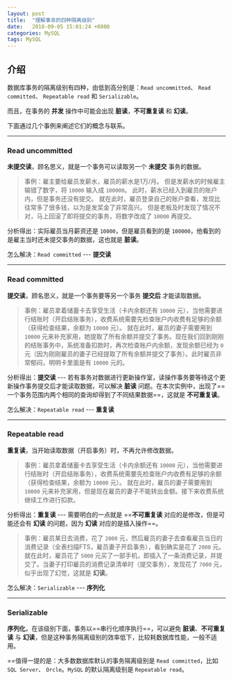 ```yaml
---
layout: post
title:  "理解事务的四种隔离级别"
date:   2018-09-05 15:01:24 +0800
categories: MySQL
tags: MySQL
---
```


## 介绍

数据库事务的隔离级别有四种，由低到高分别是：`Read uncommitted`、 `Read committed`、 `Repeatable read` 和 `Serializable`。

而且，在事务的 **并发** 操作中可能会出现 **脏读**，**不可重复读** 和 **幻读**。

下面通过几个事例来阐述它们的概念与联系。

---

### Read uncommitted

**未提交读**，顾名思义，就是一个事务可以读取另一个 **未提交** 事务的数据。

> 事例：雇主要给雇员发薪水，雇员的薪水是1万/月。
但是发薪水的时候雇主输错了数字，将 `10000` 输入成 `100000`。
此时，薪水已经入到雇员的账户内，但是事务还没有提交。
就在此时，雇员登录自己的账户查看，发现比往常多了很多钱，以为是发奖金了非常高兴。
但是老板及时发现了情况不对，马上回滚了即将提交的事务，将数字改成了 `10000` 再提交。

分析得出：实际雇员当月薪资还是 `10000`，但是雇员看到的是 `100000`，他看到的是雇主当时还未提交事务的数据，这也就是 **脏读**。

怎么解决：`Read committed` --- **提交读**

---

### Read committed

**提交读**，顾名思义，就是一个事务要等另一个事务 **提交后** 才能读取数据。

> 事例：雇员拿着储蓄卡去享受生活（卡内余额还有 `10000` 元），当他需要进行结账时（开启结账事务），收费系统需要先检查账户内收费有足够的余额（获得检查结果，余额为 `10000` 元）。
就在此时，雇员的妻子需要用到 `10000` 元来补充家用，她提取了所有余额并提交了事务。现在我们回到刚刚的结账事务中，系统准备扣款时，再次检查账户内余额，发现余额已经为 `0` 元（因为刚刚雇员的妻子已经提取了所有余额并提交了事务）。此时雇员非常郁闷，明明卡里面是有 `10000` 元的。

分析得出：**提交读** --- 若有事务对数据进行更新操作室，读操作事务要等待这个更新操作事务提交后才能读取数据，可以解决 **脏读** 问题。在本次实例中，出现了==一个事务范围内两个相同的查询却得到了不同结果数据==，这就是 **不可重复读**。

怎么解决：`Repeatable read` --- **重复读**

---

### Repeatable read

**重复读**，当开始读取数据（开启事务）时，不再允许修改数据。

> 事例：雇员拿着储蓄卡去享受生活（卡内余额还有 `10000` 元），当他需要进行结账时（开启结账事务），收费系统需要先检查账户内收费有足够的余额（获得检查结果，余额为 `10000` 元）。
就在此时，雇员的妻子需要用到 `10000` 元来补充家用，但是现在雇员的妻子不能转出金额。接下来收费系统继续工作进行扣款。

分析得出：**重复读** --- 需要明白的一点就是 ==**不可重复读** 对应的是修改，但是可能还会有 **幻读** 的问题，因为 **幻读** 对应的是插入操作==。

> 事例：雇员某日去消费，花了 `2000` 元，然后雇员的妻子去查看雇员当日的消费记录（全表扫描FTS，雇员妻子开启事务），看到确实是花了 `2000` 元。就在此时，雇员花了 `5000` 元买了一部手机，即插入了一条消费记录，并提交了。当妻子打印雇员的消费记录清单时（提交事务），发现花了 `7000` 元，似乎出现了幻觉，这就是 **幻读**。

怎么解决：`Serializable` --- **序列化**

---

### Serializable

**序列化**，在该级别下面，事务以==串行化顺序执行==，可以避免 **脏读**、**不可重复读** 与 **幻读**，但是这种事务隔离级别的效率低下，比较耗数据库性能，一般不适用。

==值得一提的是：大多数数据库默认的事务隔离级别是 `Read committed`，比如 `SQL Server`、 `Orcle`。`MySQL` 的默认隔离级别是 `Repeatable read`。